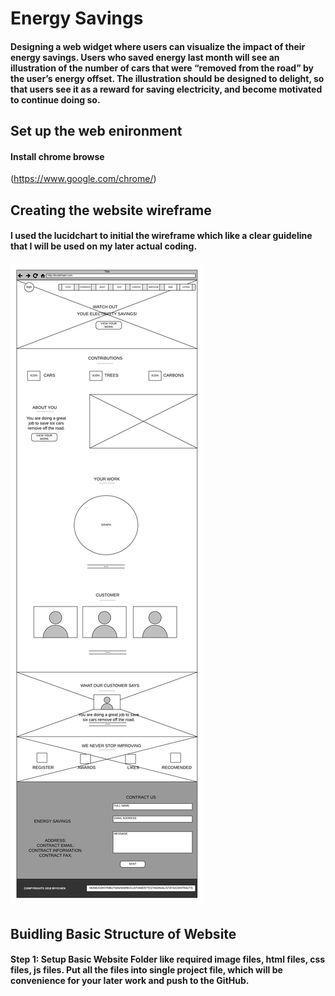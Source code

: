 # Energy Savings

#### Designing a web widget where users can visualize the impact of their energy savings. Users who saved energy last month will see an illustration of the number of cars that were “removed from the road” by the user’s energy offset. The illustration should be designed to delight, so that users see it as a reward for saving electricity, and become motivated to continue doing so.

## Set up the web enironment
#### Install chrome browse 
(https://www.google.com/chrome/)

## Creating the website wireframe
#### I used the lucidchart to initial the wireframe which like a clear guideline that I will be used on my later actual coding. 

###### ![alt text](/ENERGYSAVINGSDiagram.png "Description goes here")

## Buidling Basic Structure of Website
#### Step 1: Setup Basic Website Folder like required image files, html files, css files, js files. Put all the files into single project file, which will be convenience for your later work and push to the GitHub. 
